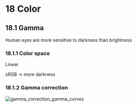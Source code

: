 # 18 Color

## 18.1 Gamma

Human eyes are more sensitive to darkness than brightness

### 18.1.1 Color space
Linear 

sRGB → more darkness

### 18.1.2 Gamma correction
![gamma_correction_gamma_curves](https://github.com/user-attachments/assets/cbf1a3b0-8eda-47bd-aa58-208ad3af5c72)
